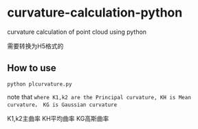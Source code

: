 # curvature-calculation-python
curvature calculation of point cloud using python

需要转换为H5格式的


## How to use
```shell
python plcurvature.py
```
note that `where K1,k2 are the Principal curvature, KH is Mean curvature， KG is Gaussian curvature`


K1,k2主曲率
KH平均曲率
KG高斯曲率
